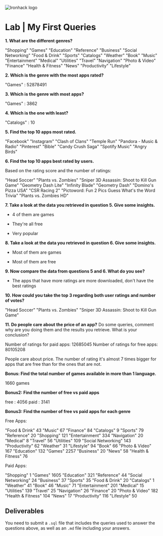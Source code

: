 ![Ironhack logo](https://i.imgur.com/1QgrNNw.png)

# Lab | My First Queries


**1. What are the different genres?**

"Shopping"
"Games"
"Education"
"Reference"
"Business"
"Social Networking"
"Food & Drink"
"Sports"
"Catalogs"
"Weather"
"Book"
"Music"
"Entertainment"
"Medical"
"Utilities"
"Travel"
"Navigation"
"Photo & Video"
"Finance"
"Health & Fitness"
"News"
"Productivity"
"Lifestyle"

**2. Which is the genre with the most apps rated?**

"Games" : 52878491

**3. Which is the genre with most apps?**

"Games" : 3862

**4. Which is the one with least?**

"Catalogs" : 10

**5. Find the top 10 apps most rated.**

"Facebook"
"Instagram"
"Clash of Clans"
"Temple Run"
"Pandora - Music & Radio"
"Pinterest"
"Bible"
"Candy Crush Saga"
"Spotify Music"
"Angry Birds"

**6. Find the top 10 apps best rated by users.**

Based on the rating score and the number of ratings:

"Head Soccer"
"Plants vs. Zombies"
"Sniper 3D Assassin: Shoot to Kill Gun Game"
"Geometry Dash Lite"
"Infinity Blade"
"Geometry Dash"
"Domino's Pizza USA"
"CSR Racing 2"
"Pictoword: Fun 2 Pics Guess What's the Word Trivia"
"Plants vs. Zombies HD"

**7. Take a look at the data you retrieved in question 5. Give some insights.**

- 4 of them are games

- They're all free

- Very popular

**8. Take a look at the data you retrieved in question 6. Give some insights.**

- Most of them are games

- Most of them are free

**9. Now compare the data from questions 5 and 6. What do you see?**

- The apps that have more ratings are more downloaded, don't have the best ratings


**10. How could you take the top 3 regarding both user ratings and number of votes?**

"Head Soccer"
"Plants vs. Zombies"
"Sniper 3D Assassin: Shoot to Kill Gun Game"

**11. Do people care about the price of an app?** Do some queries, comment why are you doing them and the results you retrieve. What is your conclusion?

Number of ratings for paid apps: 12685045
Number of ratings for free apps: 80105208

People care about price. The number of rating it's almost 7 times bigger for apps that are free than for the ones that are not.

**Bonus: Find the total number of games available in more than 1 language.**

1660 games

**Bonus2: Find the number of free vs paid apps**

free : 4056
paid : 3141

**Bonus3: Find the number of free vs paid apps for each genre**

Free Apps:

"Food & Drink"	43
"Music"	67
"Finance"	84
"Catalogs"	9
"Sports"	79
"Reference"	20
"Shopping"	121
"Entertainment"	334
"Navigation"	20
"Medical"	8
"Travel"	56
"Utilities"	109
"Social Networking"	143
"Productivity"	62
"Weather"	31
"Lifestyle"	94
"Book"	66
"Photo & Video"	167
"Education"	132
"Games"	2257
"Business"	20
"News"	58
"Health & Fitness"	76


Paid Apps:

"Shopping"	1
"Games"	1605
"Education"	321
"Reference"	44
"Social Networking"	24
"Business"	37
"Sports"	35
"Food & Drink"	20
"Catalogs"	1
"Weather"	41
"Book"	46
"Music"	71
"Entertainment"	201
"Medical"	15
"Utilities"	139
"Travel"	25
"Navigation"	26
"Finance"	20
"Photo & Video"	182
"Health & Fitness"	104
"News"	17
"Productivity"	116
"Lifestyle"	50


## Deliverables 
You need to submit a `.sql` file that includes the queries used to answer the questions above, as well as an `.md` file including your answers. 
